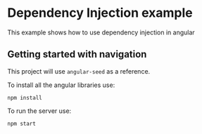 # Dependency Injection example

This example shows how to use dependency injection in angular

## Getting started with navigation

This project will use `angular-seed` as a reference. 

To install all the angular libraries use:

```shell
npm install
```

To run the server use:

```shell
npm start
```
